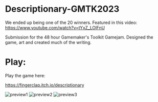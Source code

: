 # Descriptionary-GMTK2023
We ended up being one of the 20 winners. Featured in this video: https://www.youtube.com/watch?v=tYxZ_LOlFnU

Submission for the 48 hour Gamemaker's Toolkit Gamejam.
Designed the game, art and created much of the writing.


# Play:
Play the game here: 

https://fingerclap.itch.io/descriptionary

![preview1](https://github.com/kxmii/Descriptionary-GMTK2023/assets/126708296/b99aed02-69de-408d-b700-fe45ed774066)
![preview2](https://github.com/kxmii/Descriptionary-GMTK2023/assets/126708296/ab769861-a307-46ef-acd4-b49cf32bbae5)
![preview3](https://github.com/kxmii/Descriptionary-GMTK2023/assets/126708296/67ba28e1-08f1-4d91-b86a-cd140fc69192)
